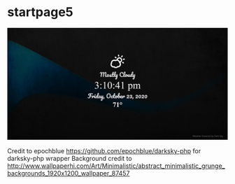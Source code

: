 # startpage5

![Image of start screen](/demo.jpg)

Credit to epochblue https://github.com/epochblue/darksky-php for darksky-php wrapper
Background credit to http://www.wallpaperhi.com/Art/Minimalistic/abstract_minimalistic_grunge_backgrounds_1920x1200_wallpaper_87457

